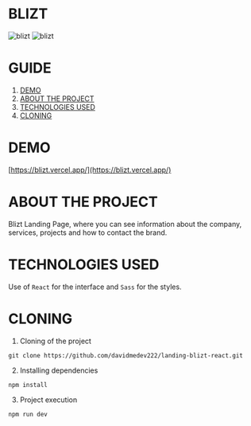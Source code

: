 # **BLIZT**

![blizt](https://res.cloudinary.com/dos3i5jqy/image/upload/v1672705456/landing-blizt-react/landing_aoyy9g.jpg)
![blizt](https://res.cloudinary.com/dos3i5jqy/image/upload/v1672705456/landing-blizt-react/landing_2_rcu09g.jpg)

# **GUIDE**

<ol>
     <li><a href="#demo">DEMO</a></li>
     <li><a href="#about-the-project">ABOUT THE PROJECT</a></li>
     <li><a href="#technologies-used">TECHNOLOGIES USED</a></li>
     <li><a href="#cloning">CLONING</a></li>
</ol>

# **DEMO**

[https://blizt.vercel.app/](https://blizt.vercel.app/)

# **ABOUT THE PROJECT**

Blizt Landing Page, where you can see information about the company, services, projects and how to contact the brand.

# **TECHNOLOGIES USED**

Use of `React` for the interface and `Sass` for the styles.

# **CLONING**

1. Cloning of the project

```
git clone https://github.com/davidmedev222/landing-blizt-react.git
```

2. Installing dependencies

```
npm install
```

3. Project execution

```
npm run dev
```
